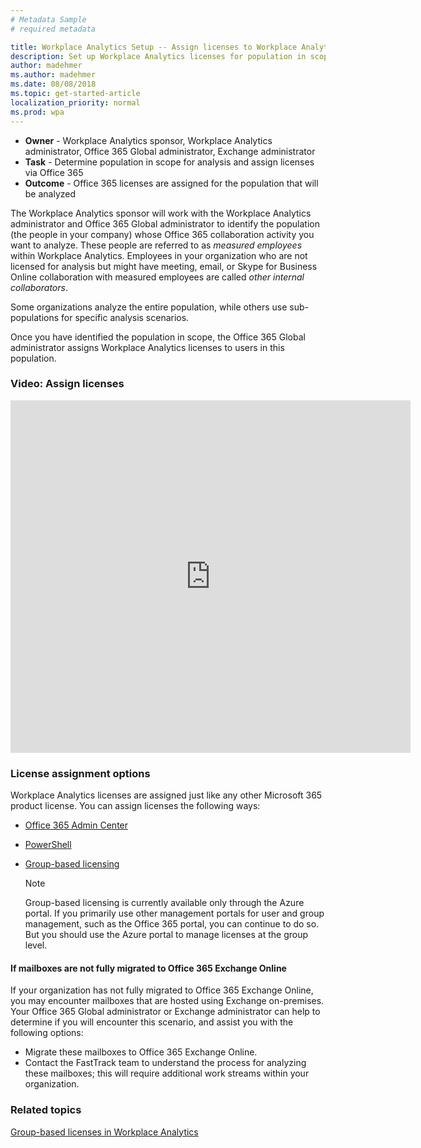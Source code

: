 ```yaml
---
# Metadata Sample
# required metadata

title: Workplace Analytics Setup -- Assign licenses to Workplace Analytics users
description: Set up Workplace Analytics licenses for population in scope for Analysis
author: madehmer
ms.author: madehmer
ms.date: 08/08/2018
ms.topic: get-started-article
localization_priority: normal 
ms.prod: wpa
---
```


* **Owner** - Workplace Analytics sponsor, Workplace Analytics administrator, Office 365 Global administrator, Exchange administrator
* **Task** - Determine population in scope for analysis and assign licenses via Office 365
* **Outcome** - Office 365 licenses are assigned for the population that will be analyzed

The Workplace Analytics sponsor will work with the Workplace Analytics administrator and Office 365 Global administrator to identify the population (the people in your company) whose Office 365 collaboration activity you want to analyze. These people are referred to as _measured employees_ within Workplace Analytics. Employees in your organization who are not licensed for analysis but might have meeting, email, or Skype for Business Online collaboration with measured employees are called _other internal collaborators_.

Some organizations analyze the entire population, while others use sub-populations for specific analysis scenarios.

Once you have identified the population in scope, the Office 365 Global administrator assigns Workplace Analytics licenses to users in this population.  

### Video: Assign licenses

<!-- Intro text out for now:
Watch this video to learn how Workplace Analytics licenses work and how the Office 365 admin can assign Workplace Analytics licenses.
-->

<!-- old link, with thumbnail
[<img src="../Images/WpA/setup/Assign-licenses.png" alt="Assign licenses video">](https://aka.ms/AssignWpALicenses_Video)
-->

<iframe width="640" height="564" src="https://player.vimeo.com/video/282896938" frameborder="0" allowFullScreen mozallowfullscreen webkitAllowFullScreen></iframe>

### License assignment options

Workplace Analytics licenses are assigned just like any other Microsoft 365 product license. You can assign licenses the following ways:​

* [Office 365 Admin Center​](https://aka.ms/Instructions_AssignLicenseUsingO365AdminCenter)
* [PowerShell](https://aka.ms/Instructions_AssignLicenseUsingPowerShell)
* [Group-based licensing](https://aka.ms/Instructions_AssignLicenseUsingGBL)

   > [!Note]
   > Group-based licensing is currently available only through the Azure portal. If you primarily use other management portals for user and group management, such as the Office 365 portal, you can continue to do so. But you should use the Azure portal to manage licenses at the group level.

#### If mailboxes are not fully migrated to Office 365 Exchange Online

If your organization has not fully migrated to Office 365 Exchange Online, you may encounter mailboxes that are hosted using Exchange on-premises. Your Office 365 Global administrator or Exchange administrator can help to determine if you will encounter this scenario, and assist you with the following options:

* Migrate these mailboxes to Office 365 Exchange Online.
* Contact the FastTrack team to understand the process for analyzing these mailboxes; this will require additional work streams within your organization.

### Related topics

[Group-based licenses in Workplace Analytics](../Use/Group-Based-Licensing.md)
